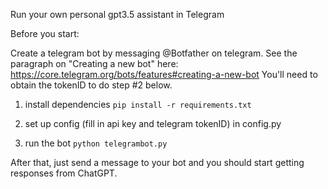 Run your own personal gpt3.5 assistant in Telegram

Before you start:

Create a telegram bot by messaging @Botfather on telegram.
See the paragraph on "Creating  a new bot" here: https://core.telegram.org/bots/features#creating-a-new-bot
You'll need to obtain the tokenID to do step #2 below. 


1. install dependencies
```pip install -r requirements.txt```

2. set up config (fill in api key and telegram tokenID) in config.py

3. run the bot
```python telegrambot.py```

After that, just send a message to your bot and you should start getting responses from ChatGPT.
